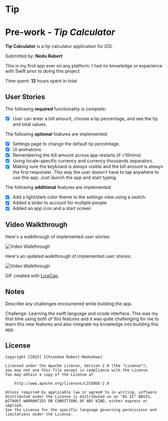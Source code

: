 # Tip
# Pre-work - *Tip Calculator*

**Tip Calculator** is a tip calculator application for iOS.

Submitted by: **Nedu Robert**


This is my first app ever on any platform. I had no knowledge or experience with Swift prior to doing this project. 

Time spent: **12** hours spent in total

## User Stories

The following **required** functionality is complete:
* [x] User can enter a bill amount, choose a tip percentage, and see the tip and total values.

The following **optional** features are implemented:
* [x] Settings page to change the default tip percentage.
* [x] UI animations
* [x] Remembering the bill amount across app restarts (if <10mins)
* [x] Using locale-specific currency and currency thousands separators.
* [x] Making sure the keyboard is always visible and the bill amount is always the first responder. This way the user doesn't have to tap anywhere to use this app. Just launch the app and start typing.

The following **additional** features are implemented:

- [x] Add a light/dark color theme to the settings view using a switch.
- [x] Added a slider to account for multiple people 
- [x] Added an app icon and a start screen

## Video Walkthrough 

Here's a walkthrough of implemented user stories:

<img src='http://i.imgur.com//IviduIA.gif' title='Video Walkthrough' width='' alt='Video Walkthrough' />


Here's an updated walkthrough of implemented user stories:


<img src='http://imgur.com/jK8ctxJ.gif' title='Video Walkthrough' width='' alt='Video Walkthrough' />


GIF created with [LiceCap](http://www.cockos.com/licecap/).

## Notes

Describe any challenges encountered while building the app.

Challenge: Learning the swift language and xcode interface. This was my first time using both of this features and it was quite challenging for me to learn this new features and also integrate my knowledge into building this app. 



## License

    Copyright [2015] [Chinedum Robert-Maduekwe]

    Licensed under the Apache License, Version 2.0 (the "License");
    you may not use this file except in compliance with the License.
    You may obtain a copy of the License at

        http://www.apache.org/licenses/LICENSE-2.0

    Unless required by applicable law or agreed to in writing, software
    distributed under the License is distributed on an "AS IS" BASIS,
    WITHOUT WARRANTIES OR CONDITIONS OF ANY KIND, either express or implied.
    See the License for the specific language governing permissions and
    limitations under the License.
